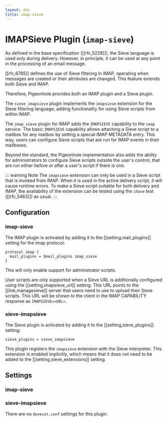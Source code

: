 ```yaml
---
layout: doc
title: imap-sieve
---
```


# IMAPSieve Plugin (`imap-sieve`)

As defined in the base specification ([[rfc,5228]]), the Sieve language is
used only during delivery. However, in principle, it can be used at any
point in the processing of an email message.

[[rfc,6785]] defines the use of Sieve
filtering in IMAP, operating when messages are created or their
attributes are changed. This feature extends both Sieve and IMAP.

Therefore, Pigeonhole provides both an IMAP plugin and a Sieve plugin.

The `sieve_imapsieve` plugin implements the `imapsieve` extension
for the Sieve filtering language, adding functionality for using Sieve
scripts from within IMAP.

The `imap_sieve` plugin for IMAP adds the
`IMAPSIEVE` capability to the `imap` service. The basic
`IMAPSIEVE` capability allows attaching a Sieve script to a mailbox
for any mailbox by setting a special IMAP METADATA entry. This way,
users can configure Sieve scripts that are run for IMAP events in their
mailboxes.

Beyond the standard, the Pigeonhole implementation also adds the ability
for administrators to configure Sieve scripts outside the user's
control, that are run either before or after a user's script if there is
one.

::: warning Note
The `imapsieve` extension can only be used in a Sieve script
that is invoked from IMAP. When it is used in the active delivery
script, it will cause runtime errors. To make a Sieve script suitable
for both delivery and IMAP, the availability of the extension can be
tested using the `ihave` test ([[rfc,5463]]) as usual.
:::

## Configuration

### imap-sieve

The IMAP plugin is activated by adding it to the
[[setting,mail_plugins]] setting for the imap protocol:

```[dovecot.conf]
protocol imap {
  mail_plugins = $mail_plugins imap_sieve
}
```

This will only enable support for administrator scripts.

User scripts are only supported when a Sieve URL is additionally configured
using the [[setting,imapsieve_url]] setting. This URL points to the
[[link,managesieve]] server that users need to use to upload their Sieve
scripts. This URL will be shown to the client in the IMAP CAPABILITY
response as `IMAPSIEVE=<URL>`.

### sieve-imapsieve

The Sieve plugin is activated by adding it to the [[setting,sieve_plugins]]
setting:

```[dovecot.conf]
sieve_plugins = sieve_imapsieve
```

This plugin registers the `imapsieve` extension with the Sieve
interpreter. This extension is enabled implicitly, which means that it
does not need to be added to the [[setting,sieve_extensions]] setting.

## Settings

### imap-sieve

<SettingsComponent tag="imap_sieve" level="3" />

### sieve-imapsieve

There are no `dovecot.conf` settings for this plugin.

